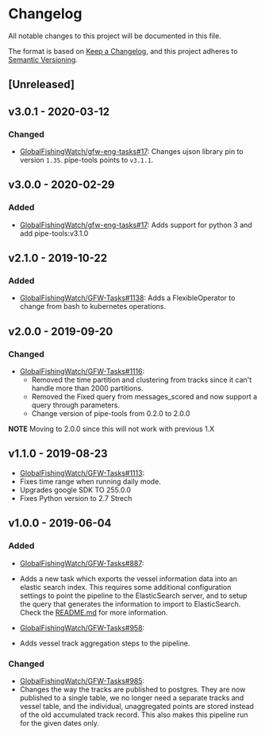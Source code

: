 # Changelog

All notable changes to this project will be documented in this file.

The format is based on [Keep a Changelog](https://keepachangelog.com/en/1.0.0/), and this project adheres to [Semantic Versioning](https://semver.org/spec/v2.0.0.html).

## [Unreleased]


## v3.0.1 - 2020-03-12

### Changed

* [GlobalFishingWatch/gfw-eng-tasks#17](https://github.com/GlobalFishingWatch/gfw-eng-tasks/issues/17): Changes
    ujson library pin to version `1.35`.
    pipe-tools points to `v3.1.1`.

## v3.0.0 - 2020-02-29

### Added

* [GlobalFishingWatch/gfw-eng-tasks#17](https://github.com/GlobalFishingWatch/gfw-eng-tasks/issues/17): Adds
    support for python 3 and add pipe-tools:v3.1.0

## v2.1.0 - 2019-10-22

### Added

* [GlobalFishingWatch/GFW-Tasks#1138](https://github.com/GlobalFishingWatch/GFW-Tasks/issues/1138): Adds
    a FlexibleOperator to change from bash to kubernetes operations.

## v2.0.0 - 2019-09-20

### Changed

* [GlobalFishingWatch/GFW-Tasks#1116](https://github.com/GlobalFishingWatch/GFW-Tasks/issues/1116):
  * Removed the time partition and clustering from tracks since it can't handle more than 2000 partitions.
  * Removed the Fixed query from messages_scored and now support a query through parameters.
  * Change version of pipe-tools from 0.2.0 to 2.0.0
  
**NOTE** Moving to 2.0.0 since this will not work with previous 1.X

## v1.1.0 - 2019-08-23

* [GlobalFishingWatch/GFW-Tasks#1113](https://github.com/GlobalFishingWatch/GFW-Tasks/issues/1113):
 * Fixes time range when running daily mode.
 * Upgrades google SDK TO 255.0.0
 * Fixes Python version to 2.7 Strech

## v1.0.0 - 2019-06-04

### Added

* [GlobalFishingWatch/GFW-Tasks#887](https://github.com/GlobalFishingWatch/GFW-Tasks/issues/887):
 * Adds a new task which exports the vessel information data into an elastic search index. This requires some additional configuration settings to point the pipeline to the ElasticSearch server, and to setup the query that generates the information to import to ElasticSearch. Check the [README.md](README.md#Configuration) for more information.

* [GlobalFishingWatch/GFW-Tasks#958](https://github.com/GlobalFishingWatch/GFW-Tasks/issues/958):
 * Adds vessel track aggregation steps to the pipeline.

### Changed

* [GlobalFishingWatch/GFW-Tasks#985](https://github.com/GlobalFishingWatch/GFW-Tasks/issues/985):
 * Changes the way the tracks are published to postgres. They are now published to a single table, we no longer need a separate tracks and vessel table, and the individual, unaggregated points are stored instead of the old accumulated track record. This also makes this pipeline run for the given dates only.
